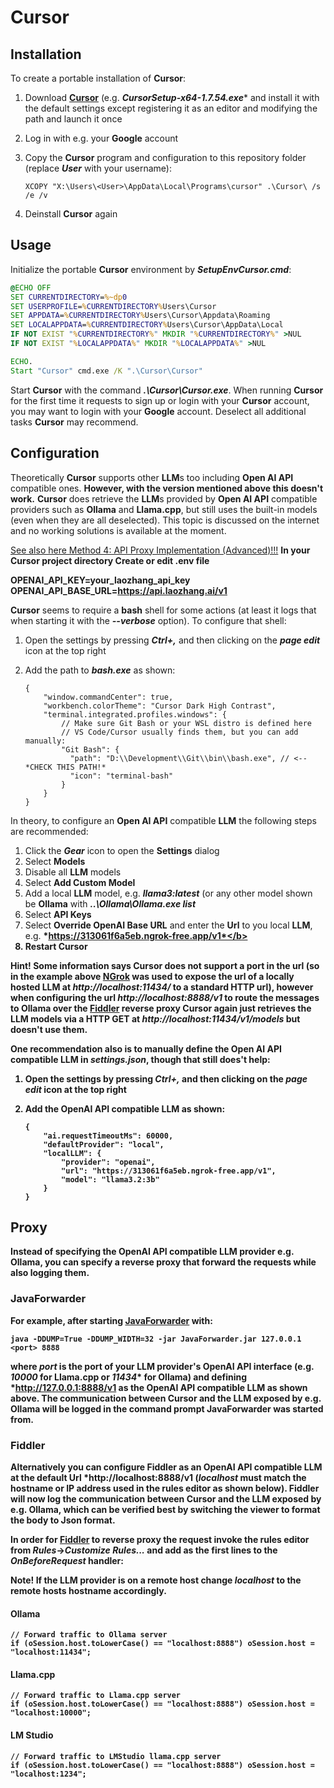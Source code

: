 # Cursor

## Installation

To create a portable installation of **Cursor**:

1. Download **[Cursor](https://cursor.com/download)** (e.g. <b>*CursorSetup-x64-1.7.54.exe*</b>* and install it with the default settings
except registering it as an editor and modifying the path and launch it once
2. Log in with e.g. your **Google** account
3. Copy the **Cursor** program and configuration to this repository folder (replace <b>*User*</b> with your username):

   ```
   XCOPY "X:\Users\<User>\AppData\Local\Programs\cursor" .\Cursor\ /s /e /v
   ```
4. Deinstall **Cursor** again

## Usage

Initialize the portable **Cursor** environment by <b>*SetupEnvCursor.cmd*</b>:

```SetupEnvCursor.cmd
@ECHO OFF
SET CURRENTDIRECTORY=%~dp0
SET USERPROFILE=%CURRENTDIRECTORY%Users\Cursor
SET APPDATA=%CURRENTDIRECTORY%Users\Cursor\Appdata\Roaming
SET LOCALAPPDATA=%CURRENTDIRECTORY%Users\Cursor\AppData\Local
IF NOT EXIST "%CURRENTDIRECTORY%" MKDIR "%CURRENTDIRECTORY%" >NUL
IF NOT EXIST "%LOCALAPPDATA%" MKDIR "%LOCALAPPDATA%" >NUL

ECHO.
Start "Cursor" cmd.exe /K ".\Cursor\Cursor"
```

Start **Cursor** with the command <b>*.\Cursor\Cursor.exe*</b>.
When running **Cursor** for the first time it requests to sign up or login with your **Cursor** account, you may want to login
with your **Google** account.
Deselect all additional tasks **Cursor** may recommend. 

## Configuration

Theoretically **Cursor** supports other **LLM**s too including **Open AI API** compatible ones.
**However, with the version mentioned above this doesn't work.**
**Cursor** does retrieve the **LLM**s provided by **Open AI API** compatible providers such as **Ollama** and **Llama.cpp**,
but still uses the built-in models (even when they are all deselected).
This topic is discussed on the internet and no working solutions is available at the moment.

[See also here Method 4: API Proxy Implementation (Advanced)!!!](https://blog.laozhang.ai/development-tools/integrating-cursor-with-laozhang-ai-api/)
<b>In your Cursor project directory
Create or edit .env file

OPENAI_API_KEY=your_laozhang_api_key
OPENAI_API_BASE_URL=https://api.laozhang.ai/v1
</b>

**Cursor** seems to require a **bash** shell for some actions (at least it logs that when starting it with the <b>*--verbose*</b> option).
To configure that shell: 

1. Open the settings by pressing <b>*Ctrl+,*</b> and then clicking on the <b>*page edit*</b> icon at the top right
2. Add the path to <b>*bash.exe*</b> as shown:

   ```
   {
       "window.commandCenter": true,
       "workbench.colorTheme": "Cursor Dark High Contrast",
       "terminal.integrated.profiles.windows": {
           // Make sure Git Bash or your WSL distro is defined here
           // VS Code/Cursor usually finds them, but you can add manually:
           "Git Bash": {
             "path": "D:\\Development\\Git\\bin\\bash.exe", // <-- *CHECK THIS PATH!*
             "icon": "terminal-bash"
           }  
       }  
   }
   ```

In theory, to configure an **Open AI API** compatible **LLM** the following steps are recommended:

1. Click the <b>*Gear*</b> icon to open the **Settings** dialog
2. Select **Models**
3. Disable all **LLM** models
4. Select **Add Custom Model**
5. Add a local **LLM** model, e.g. <b>*llama3:latest*</b> (or any other model shown be **Ollama** with <b>*..\Ollama\Ollama.exe list*</b>
6. Select **API Keys**
7. Select **Override OpenAI Base URL** and enter the **Url** to you local **LLM**, e.g. <b>*https://313061f6a5eb.ngrok-free.app/v1*</b>
8. Restart **Cursor**

**Hint!** Some information says **Cursor** does not support a port in the url (so in the example above **[NGrok](https://ngrok.com/)**
was used to expose the url of a locally hosted **LLM** at <b>*http://localhost:11434/*</b> to a standard **HTTP** url), however
when configuring the url <b>*http://localhost:8888/v1*</b> to route the messages to **Ollama** over the **[Fiddler](https://www.telerik.com/fiddler)**
reverse proxy **Cursor** again just retrieves the **LLM** models via a **HTTP GET** at <b>*http://localhost:11434/v1/models*</b>
but doesn't use them.

One recommendation also is to manually define the  **Open AI API** compatible **LLM** in <b>*settings.json*</b>, though that
still does't help:

1. Open the settings by pressing <b>*Ctrl+,*</b> and then clicking on the <b>*page edit*</b> icon at the top right
2. Add the **OpenAI API** compatible **LLM** as shown:

   ```
   {
       "ai.requestTimeoutMs": 60000,
       "defaultProvider": "local",
       "localLLM": {
           "provider": "openai",
           "url": "https://313061f6a5eb.ngrok-free.app/v1",
           "model": "llama3.2:3b"
       }
   }
   ```

## Proxy

Instead of specifying the **OpenAI API** compatible **LLM** provider e.g. **Ollama**, you can specify a reverse proxy that forward the requests while also logging them.

### JavaForwarder

For example, after starting **[JavaForwarder](https://github.com/Warpguru/JavaForwarder)** with:

```
java -DDUMP=True -DDUMP_WIDTH=32 -jar JavaForwarder.jar 127.0.0.1 <port> 8888
```

where <b>*port*</b> is the port of your **LLM** provider's **OpenAI API** interface (e.g. <b>*10000*</b> for **Llama.cpp** or
<b>*11434*</b>* for **Ollama**) and defining <b>*http://127.0.0.1:8888/v1</b> as the **OpenAI API** compatible **LLM** as shown above.
The communication between **Cursor** and the **LLM** exposed by e.g. **Ollama** will be logged in the command prompt **JavaForwarder** was started from.

### Fiddler

Alternatively you can configure **Fiddler** as an **OpenAI API** compatible **LLM** at the default Url <b>*http://localhost:8888/v1</b> 
(<b>*localhost*</b> must match the hostname or IP address used in the rules editor as shown below).
**Fiddler** will now log the communication between **Cursor** and the **LLM** exposed by e.g. **Ollama**, which can be verified best by switching the viewer to format the body to **Json** format.

In order for **[Fiddler](https://www.telerik.com/fiddler)** to reverse proxy the request invoke the rules editor from <b>*Rules*</b>→<b>*Customize Rules...*</b> and add as the first lines to the <b>*OnBeforeRequest*</b> handler:

**Note!** If the **LLM** provider is on a remote host change <b>*localhost*</b> to the remote hosts hostname accordingly. 

#### Ollama

```
// Forward traffic to Ollama server
if (oSession.host.toLowerCase() == "localhost:8888") oSession.host = "localhost:11434"; 
```

#### Llama.cpp

```
// Forward traffic to Llama.cpp server
if (oSession.host.toLowerCase() == "localhost:8888") oSession.host = "localhost:10000"; 
```

#### LM Studio

```
// Forward traffic to LMStudio llama.cpp server
if (oSession.host.toLowerCase() == "localhost:8888") oSession.host = "localhost:1234"; 
```
